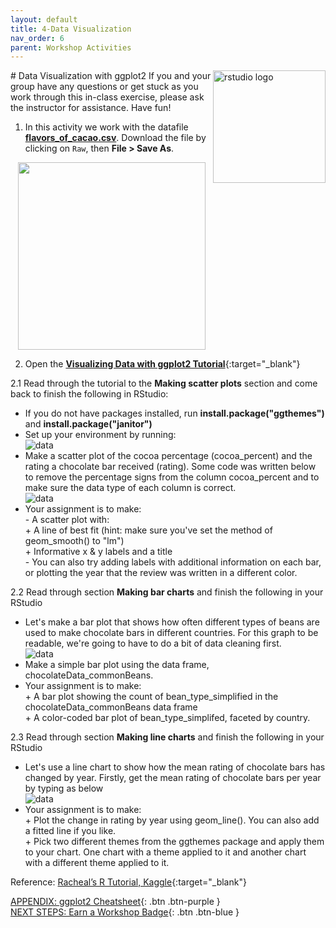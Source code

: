 ```yaml
---
layout: default
title: 4-Data Visualization
nav_order: 6
parent: Workshop Activities
---
```

<img src="images/ggplot-01.png" style="float:right;width:180px;" alt="rstudio logo"> 
# Data Visualization with ggplot2
If you and your group have any questions or get stuck as you work through this in-class exercise, please ask the instructor for assistance.  Have fun!

1. In this activity we work with the datafile [**flavors_of_cacao.csv**](docs/flavors_of_cacao.csv). Download the file by clicking on `Raw`, then **File > Save As**.      
<p align="center">
<img src="images/ggplot-1-raw-download.png" width="300"/>
</p>

2. Open the [**Visualizing Data with ggplot2 Tutorial**](http://bit.ly/2wjPo95){:target="_blank"}

2.1 Read through the tutorial to the **Making scatter plots** section and come back to finish the following in RStudio:
- If you do not have packages installed, run **install.package("ggthemes")** and **install.package("janitor")**
- Set up your environment by running:      
![data](images/ggplot-03.png)       
- Make a scatter plot of the cocoa percentage (cocoa_percent) and the rating a chocolate bar received (rating). Some code was written below to remove the percentage signs from the column cocoa_percent and to make sure the data type of each column is correct.     
![data](images/ggplot-02.png)        
- Your assignment is to make:       
      - A scatter plot with:       
            + A line of best fit (hint: make sure you've set the method of geom_smooth() to "lm")        
            + Informative x & y labels and a title         
      - You can also try adding labels with additional information on each bar, or plotting the year that the review was written in a different color.

2.2 Read through section **Making bar charts** and finish the following in your RStudio
- Let's make a bar plot that shows how often different types of beans are used to make chocolate bars in different countries. For this graph to be readable, we're going to have to do a bit of data cleaning first.        
![data](images/ggplot-04.png)
- Make a simple bar plot using the data frame, chocolateData_commonBeans.
- Your assignment is to make:         
      + A bar plot showing the count of bean_type_simplified in  the chocolateData_commonBeans data frame      
      + A color-coded bar plot of bean_type_simplifed, faceted by country.

2.3 Read through section **Making line charts** and finish the following in your RStudio
- Let's use a line chart to show how the mean rating of chocolate bars has changed by year. Firstly, get the mean rating of chocolate bars per year by typing as below         
![data](images/ggplot-05.png)         
- Your assignment is to make:       
      + Plot the change in rating by year using geom_line(). You can also add a fitted line if you like.          
      + Pick two different themes from the ggthemes package and apply them to your chart. One chart with a theme applied to it and another chart with a different theme applied to it.         

Reference: [Racheal’s R Tutorial, Kaggle](https://www.kaggle.com/rtatman/rachael-s-r-tutorials){:target="_blank"}

[APPENDIX: ggplot2 Cheatsheet](https://drive.google.com/file/d/1PuMBZwAutnBjJ8xVCeLgElZwcC1UIhrz/view){: .btn .btn-purple }<br>
[NEXT STEPS: Earn a Workshop Badge](informal-credentials.html){: .btn .btn-blue }
